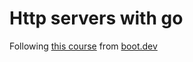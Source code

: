 # Http servers with go

Following [this course](https://www.boot.dev/courses/learn-http-servers-golang) from [boot.dev](https://www.boot.dev)

